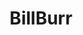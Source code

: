 ---
title: BillBurr
crosslinks:
- opieandanthony
- livven
- JoeRogan
- autotldr
- videos
- ravens
- sfgiants
- Documentaries
- BravoRealHousewives
- movies
- Standup
- PatersonNightly
- todayilearned
- europe
- politics
- Justrolledintotheshop
- personalfinance
- television
- conspiracy
- PoliticalHumor
---